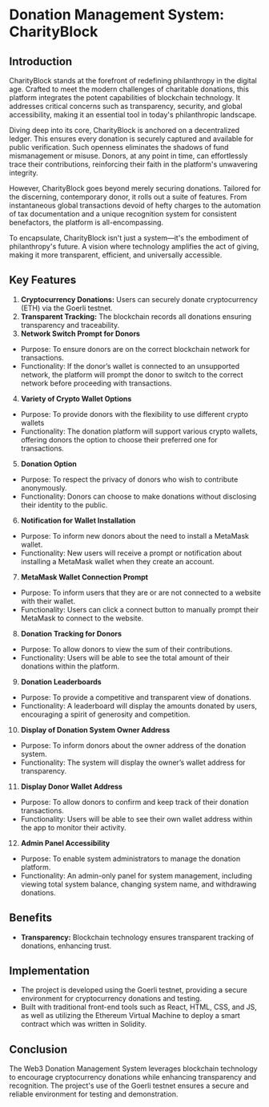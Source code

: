 # Donation Management System: CharityBlock

## Introduction

CharityBlock stands at the forefront of redefining philanthropy in the digital age. Crafted to meet the modern challenges of charitable donations, this platform integrates the potent capabilities of blockchain technology. It addresses critical concerns such as transparency, security, and global accessibility, making it an essential tool in today's philanthropic landscape.

Diving deep into its core, CharityBlock is anchored on a decentralized ledger. This ensures every donation is securely captured and available for public verification. Such openness eliminates the shadows of fund mismanagement or misuse. Donors, at any point in time, can effortlessly trace their contributions, reinforcing their faith in the platform's unwavering integrity.

However, CharityBlock goes beyond merely securing donations. Tailored for the discerning, contemporary donor, it rolls out a suite of features. From instantaneous global transactions devoid of hefty charges to the automation of tax documentation and a unique recognition system for consistent benefactors, the platform is all-encompassing. 

To encapsulate, CharityBlock isn't just a system—it's the embodiment of philanthropy's future. A vision where technology amplifies the act of giving, making it more transparent, efficient, and universally accessible.

## Key Features

1. **Cryptocurrency Donations:** Users can securely donate cryptocurrency (ETH) via the Goerli testnet.
2. **Transparent Tracking:** The blockchain records all donations ensuring transparency and traceability.
3. **Network Switch Prompt for Donors**
-	Purpose: To ensure donors are on the correct blockchain network for transactions.
-	Functionality: If the donor’s wallet is connected to an unsupported network, the platform will prompt the donor to switch to the correct network before proceeding with transactions.
4. **Variety of Crypto Wallet Options**
-	Purpose: To provide donors with the flexibility to use different crypto wallets
- Functionality: The donation platform will support various crypto wallets, offering donors the option to choose their preferred one for transactions.
5. **Donation Option**
-	Purpose: To respect the privacy of donors who wish to contribute anonymously.
- Functionality: Donors can choose to make donations without disclosing their identity to the public.
6. **Notification for Wallet Installation**
-	Purpose: To inform new donors about the need to install a MetaMask wallet.
-	Functionality: New users will receive a prompt or notification about installing a MetaMask wallet when they create an account.
7.	**MetaMask Wallet Connection Prompt**
-	Purpose: To inform users that they are or are not connected to a website with their wallet.
-	Functionality: Users can click a connect button to manually prompt their MetaMask to connect to the website.
8.	**Donation Tracking for Donors**
-	Purpose: To allow donors to view the sum of their contributions.
-	Functionality: Users will be able to see the total amount of their donations within the platform.
9.	**Donation Leaderboards**
-	Purpose: To provide a competitive and transparent view of donations.
-	Functionality: A leaderboard will display the amounts donated by users, encouraging a spirit of generosity and competition.
10.	**Display of Donation System Owner Address**
-	Purpose: To inform donors about the owner address of the donation system.
-	Functionality: The system will display the owner’s wallet address for transparency.
11.	**Display Donor Wallet Address**
- Purpose: To allow donors to confirm and keep track of their donation transactions.
-	Functionality: Users will be able to see their own wallet address within the app to monitor their activity.
12.	**Admin Panel Accessibility**
-	Purpose: To enable system administrators to manage the donation platform.
-	Functionality: An admin-only panel for system management, including viewing total system balance, changing system name, and withdrawing donations.


## Benefits

- **Transparency:** Blockchain technology ensures transparent tracking of donations, enhancing trust.

## Implementation

- The project is developed using the Goerli testnet, providing a secure environment for cryptocurrency donations and testing.
- Built with traditional front-end tools such as React, HTML, CSS, and JS, as well as utilizing the Ethereum Virtual Machine to deploy a smart contract which was written in Solidity.

## Conclusion

The Web3 Donation Management System leverages blockchain technology to encourage cryptocurrency donations while enhancing transparency and recognition. The project's use of the Goerli testnet ensures a secure and reliable environment for testing and demonstration.
